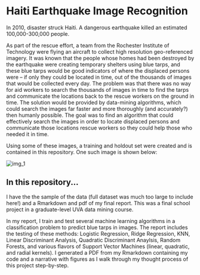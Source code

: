# Haiti Earthquake Image Recognition

In 2010, disaster struck Haiti. A dangerous earthquake killed an estimated 100,000-300,000 people. 

As part of the rescue effort, a team from the Rochester Institute of Technology were flying an aircraft to collect high resolution geo-referenced imagery. It was known that the people whose homes had been destroyed by the earthquake were creating temporary shelters using blue tarps, and these blue tarps would be good indicators of where the displaced persons were – if only they could be located in time, out of the thousands of images that would be collected every day. The problem was that there was no way for aid workers to search the thousands of images in time to find the tarps and communicate the locations back to the rescue workers on the ground in time. The solution would be provided by data-mining algorithms, which could search the images far faster and more thoroughly (and accurately?) then humanly possible. The goal was to find an algorithm that could effectively search the images in order to locate displaced persons and communicate those locations rescue workers so they could help those who needed it in time.

Using some of these images, a training and holdout set were created and is contained in this repository. One such image is shown below:

![img_1](https://user-images.githubusercontent.com/66688601/167225138-6d0a9c70-c15d-41ef-9e8a-2a215b6326fb.jpg)

## In this repository...

I have the the sample of the data (full dataset was much too large to include here!) and a Rmarkdown and pdf of my final report. This was a final school project in a graduate-level UVA data mining course.

In my report, I train and test several machine learning algorithms in a classification problem to predict blue tarps in images. The report includes the testing of these methods: Logistic Regression, Ridge Regression, KNN, Linear Discriminant Analysis, Quadratic Discriminant Anaylsis, Random Forests, and various flavors of Support Vector Machines (linear, quadratic, and radial kernels). I generated a PDF from my Rmarkdown containing my code and a narrative with figures as I walk through my thought process of this project step-by-step.


